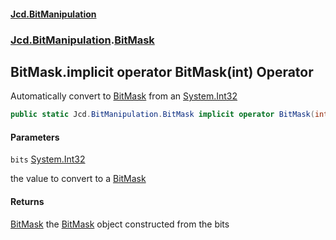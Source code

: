 #### [Jcd.BitManipulation](index.md 'index')
### [Jcd.BitManipulation](Jcd.BitManipulation.md 'Jcd.BitManipulation').[BitMask](Jcd.BitManipulation.BitMask.md 'Jcd.BitManipulation.BitMask')

## BitMask.implicit operator BitMask(int) Operator

Automatically convert to [BitMask](Jcd.BitManipulation.BitMask.md 'Jcd.BitManipulation.BitMask') from
an [System.Int32](https://docs.microsoft.com/en-us/dotnet/api/System.Int32 'System.Int32')

```csharp
public static Jcd.BitManipulation.BitMask implicit operator BitMask(int bits);
```
#### Parameters

<a name='Jcd.BitManipulation.BitMask.op_ImplicitJcd.BitManipulation.BitMask(int).bits'></a>

`bits` [System.Int32](https://docs.microsoft.com/en-us/dotnet/api/System.Int32 'System.Int32')

the value to convert to a [BitMask](Jcd.BitManipulation.BitMask.md 'Jcd.BitManipulation.BitMask')

#### Returns

[BitMask](Jcd.BitManipulation.BitMask.md 'Jcd.BitManipulation.BitMask')
the [BitMask](Jcd.BitManipulation.BitMask.md 'Jcd.BitManipulation.BitMask') object constructed from the bits
